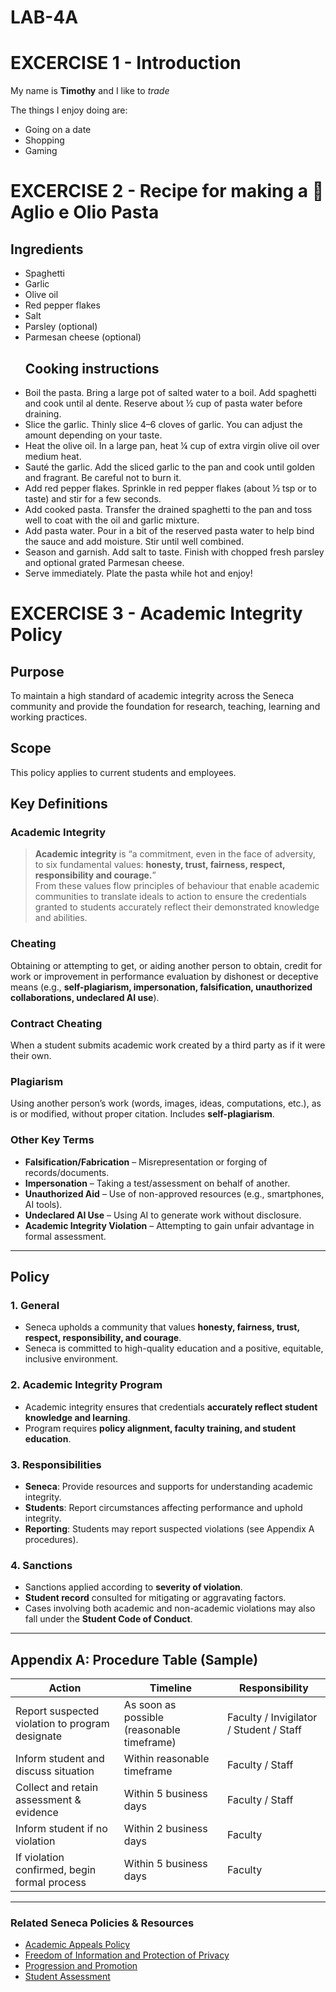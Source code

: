 # LAB-4A
# EXCERCISE 1 - Introduction

My name is **Timothy** and I like to *trade*

The things I enjoy doing are:
- Going on a date
- Shopping
- Gaming
# EXCERCISE 2 - Recipe for making a 🧄 Aglio e Olio Pasta
## Ingredients
- Spaghetti
- Garlic
- Olive oil
- Red pepper flakes
- Salt
- Parsley (optional)
- Parmesan cheese (optional)
  ## Cooking instructions
- Boil the pasta. Bring a large pot of salted water to a boil. Add spaghetti and cook until al dente. Reserve about ½ cup of pasta water before draining.
- Slice the garlic. Thinly slice 4–6 cloves of garlic. You can adjust the amount depending on your taste.
- Heat the olive oil. In a large pan, heat ¼ cup of extra virgin olive oil over medium heat.
- Sauté the garlic. Add the sliced garlic to the pan and cook until golden and fragrant. Be careful not to burn it.
- Add red pepper flakes. Sprinkle in red pepper flakes (about ½ tsp or to taste) and stir for a few seconds.
- Add cooked pasta. Transfer the drained spaghetti to the pan and toss well to coat with the oil and garlic mixture.
- Add pasta water. Pour in a bit of the reserved pasta water to help bind the sauce and add moisture. Stir until well combined.
- Season and garnish. Add salt to taste. Finish with chopped fresh parsley and optional grated Parmesan cheese.
- Serve immediately. Plate the pasta while hot and enjoy!
 # EXCERCISE 3 - Academic Integrity Policy
## Purpose
To maintain a high standard of academic integrity across the Seneca community and provide the foundation for research, teaching, learning and working practices.  
## Scope
This policy applies to current students and employees.
## Key Definitions
### Academic Integrity
> **Academic integrity** is “a commitment, even in the face of adversity, to six fundamental values: **honesty, trust, fairness, respect, responsibility and courage.**”  
> From these values flow principles of behaviour that enable academic communities to translate ideals to action to ensure the credentials granted to students accurately reflect their demonstrated knowledge and abilities.
### Cheating
Obtaining or attempting to get, or aiding another person to obtain, credit for work or improvement in performance evaluation by dishonest or deceptive means (e.g., **self-plagiarism, impersonation, falsification, unauthorized collaborations, undeclared AI use**).
### Contract Cheating
When a student submits academic work created by a third party as if it were their own.
### Plagiarism
Using another person’s work (words, images, ideas, computations, etc.), as is or modified, without proper citation. Includes **self-plagiarism**.
### Other Key Terms
- **Falsification/Fabrication** – Misrepresentation or forging of records/documents.  
- **Impersonation** – Taking a test/assessment on behalf of another.  
- **Unauthorized Aid** – Use of non-approved resources (e.g., smartphones, AI tools).  
- **Undeclared AI Use** – Using AI to generate work without disclosure.  
- **Academic Integrity Violation** – Attempting to gain unfair advantage in formal assessment.  
---
## Policy
### 1. General
- Seneca upholds a community that values **honesty, fairness, trust, respect, responsibility, and courage**.  
- Seneca is committed to high-quality education and a positive, equitable, inclusive environment.  
### 2. Academic Integrity Program
- Academic integrity ensures that credentials **accurately reflect student knowledge and learning**.  
- Program requires **policy alignment, faculty training, and student education**.  
### 3. Responsibilities
- **Seneca**: Provide resources and supports for understanding academic integrity.  
- **Students**: Report circumstances affecting performance and uphold integrity.  
- **Reporting**: Students may report suspected violations (see Appendix A procedures).  
### 4. Sanctions
- Sanctions applied according to **severity of violation**.  
- **Student record** consulted for mitigating or aggravating factors.  
- Cases involving both academic and non-academic violations may also fall under the **Student Code of Conduct**.  
---
## Appendix A: Procedure Table (Sample)
| Action | Timeline | Responsibility |
|--------|----------|----------------|
| Report suspected violation to program designate | As soon as possible (reasonable timeframe) | Faculty / Invigilator / Student / Staff |
| Inform student and discuss situation | Within reasonable timeframe | Faculty / Staff |
| Collect and retain assessment & evidence | Within 5 business days | Faculty / Staff |
| Inform student if no violation | Within 2 business days | Faculty |
| If violation confirmed, begin formal process | Within 5 business days | Faculty |
---
### Related Seneca Policies & Resources
- [Academic Appeals Policy](https://www.senecapolytechnic.ca/about/policies/academic-appeal-policy.html)  
- [Freedom of Information and Protection of Privacy](https://www.senecapolytechnic.ca/about/policies/freedom-of-information-and-protection-of-privacy.html)  
- [Progression and Promotion](https://www.senecapolytechnic.ca/about/policies/progression-and-promotion.html)  
- [Student Assessment](https://www.senecapolytechnic.ca/about/policies/student-assessment.html)  


